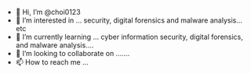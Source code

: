 - 👋 Hi, I’m @choi0123
- 👀 I’m interested in ... security, digital forensics and malware analysis... etc
- 🌱 I’m currently learning ... cyber information security, digital forensics, and malware analysis....
- 💞️ I’m looking to collaborate on .......
- 📫 How to reach me ...

<!---
choi0123/choi0123 is a ✨ special ✨ repository because its `README.md` (this file) appears on your GitHub profile.
You can click the Preview link to take a look at your changes.
--->

